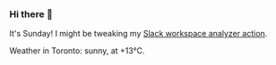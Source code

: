 ### Hi there :wave:

It's Sunday! I might be tweaking my [Slack workspace analyzer action](https://github.com/bewuethr/slack-analyzer).

Weather in Toronto: sunny, at +13°C.
